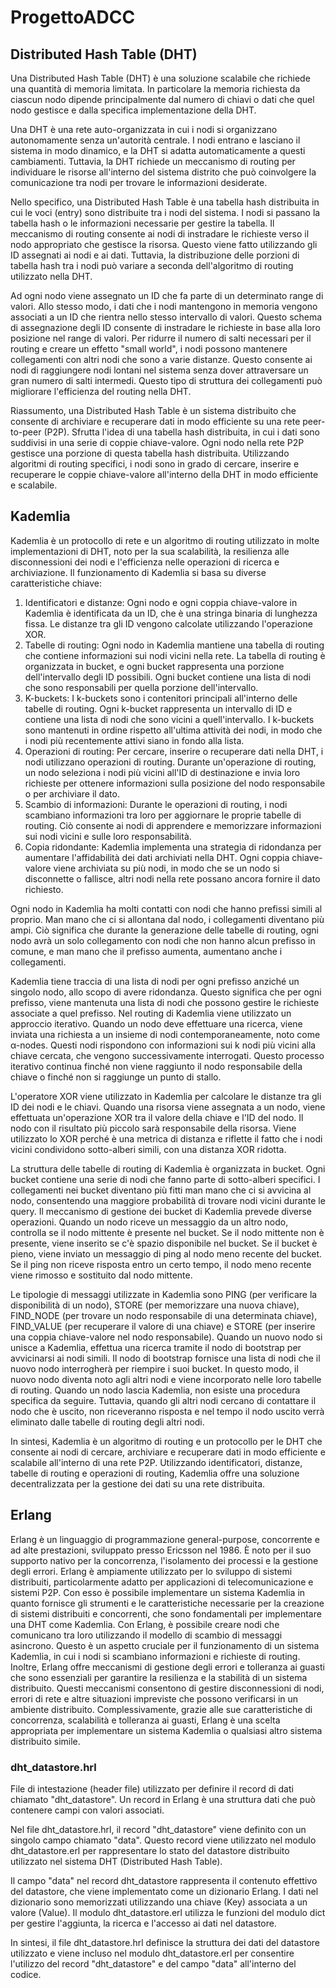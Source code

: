 # ProgettoADCC
## Distributed Hash Table (DHT)
Una Distributed Hash Table (DHT) è una soluzione scalabile che richiede una quantità di memoria limitata. 
In particolare la memoria richiesta da ciascun nodo dipende principalmente dal numero di chiavi o dati che quel nodo gestisce e dalla specifica implementazione della DHT.

Una DHT è una rete auto-organizzata in cui i nodi si organizzano autonomamente senza un'autorità centrale. 
I nodi entrano e lasciano il sistema in modo dinamico, e la DHT si adatta automaticamente a questi cambiamenti. 
Tuttavia, la DHT richiede un meccanismo di routing per individuare le risorse all'interno del sistema distrito che può coinvolgere la comunicazione tra nodi per trovare le informazioni desiderate.

Nello specifico, una Distributed Hash Table è una tabella hash distribuita in cui le voci (entry) sono distribuite tra i nodi del sistema. 
I nodi si passano la tabella hash o le informazioni necessarie per gestire la tabella. Il meccanismo di routing consente ai nodi di instradare le richieste verso il nodo appropriato che gestisce la risorsa. Questo viene fatto utilizzando gli ID assegnati ai nodi e ai dati. 
Tuttavia, la distribuzione delle porzioni di tabella hash tra i nodi può variare a seconda dell'algoritmo di routing utilizzato nella DHT.

Ad ogni nodo viene assegnato un ID che fa parte di un determinato range di valori. Allo stesso modo, i dati che i nodi mantengono in memoria vengono associati a un ID che rientra nello stesso intervallo di valori. Questo schema di assegnazione degli ID consente di instradare le richieste in base alla loro posizione nel range di valori.
Per ridurre il numero di salti necessari per il routing e creare un effetto "small world", i nodi possono mantenere collegamenti con altri nodi che sono a varie distanze. Questo consente ai nodi di raggiungere nodi lontani nel sistema senza dover attraversare un gran numero di salti intermedi. Questo tipo di struttura dei collegamenti può migliorare l'efficienza del routing nella DHT.

Riassumento, una Distributed Hash Table è un sistema distribuito che consente di archiviare e recuperare dati in modo efficiente su una rete peer-to-peer (P2P). 
Sfrutta l'idea di una tabella hash distribuita, in cui i dati sono suddivisi in una serie di coppie chiave-valore. Ogni nodo nella rete P2P gestisce una porzione di questa tabella hash distribuita. Utilizzando algoritmi di routing specifici, i nodi sono in grado di cercare, inserire e recuperare le coppie chiave-valore all'interno della DHT in modo efficiente e scalabile.

## Kademlia
Kademlia è un protocollo di rete e un algoritmo di routing utilizzato in molte implementazioni di DHT, noto per la sua scalabilità, la resilienza alle disconnessioni dei nodi e l'efficienza nelle operazioni di ricerca e archiviazione.
Il funzionamento di Kademlia si basa su diverse caratteristiche chiave:
1. Identificatori e distanze: Ogni nodo e ogni coppia chiave-valore in Kademlia è identificata da un ID, che è una stringa binaria di lunghezza fissa. Le distanze tra gli ID vengono calcolate utilizzando l'operazione XOR.
2. Tabelle di routing: Ogni nodo in Kademlia mantiene una tabella di routing che contiene informazioni sui nodi vicini nella rete. La tabella di routing è organizzata in bucket, e ogni bucket rappresenta una porzione dell'intervallo degli ID possibili. Ogni bucket contiene una lista di nodi che sono responsabili per quella porzione dell'intervallo.
3. K-buckets: I k-buckets sono i contenitori principali all'interno delle tabelle di routing. Ogni k-bucket rappresenta un intervallo di ID e contiene una lista di nodi che sono vicini a quell'intervallo. I k-buckets sono mantenuti in ordine rispetto all'ultima attività dei nodi, in modo che i nodi più recentemente attivi siano in fondo alla lista.
4. Operazioni di routing: Per cercare, inserire o recuperare dati nella DHT, i nodi utilizzano operazioni di routing. Durante un'operazione di routing, un nodo seleziona i nodi più vicini all'ID di destinazione e invia loro richieste per ottenere informazioni sulla posizione del nodo responsabile o per archiviare il dato.
5. Scambio di informazioni: Durante le operazioni di routing, i nodi scambiano informazioni tra loro per aggiornare le proprie tabelle di routing. Ciò consente ai nodi di apprendere e memorizzare informazioni sui nodi vicini e sulle loro responsabilità.
6. Copia ridondante: Kademlia implementa una strategia di ridondanza per aumentare l'affidabilità dei dati archiviati nella DHT. Ogni coppia chiave-valore viene archiviata su più nodi, in modo che se un nodo si disconnette o fallisce, altri nodi nella rete possano ancora fornire il dato richiesto.

Ogni nodo in Kademlia ha molti contatti con nodi che hanno prefissi simili al proprio. Man mano che ci si allontana dal nodo, i collegamenti diventano più ampi. Ciò significa che durante la generazione delle tabelle di routing, ogni nodo avrà un solo collegamento con nodi che non hanno alcun prefisso in comune, e man mano che il prefisso aumenta, aumentano anche i collegamenti.

Kademlia tiene traccia di una lista di nodi per ogni prefisso anziché un singolo nodo, allo scopo di avere ridondanza. Questo significa che per ogni prefisso, viene mantenuta una lista di nodi che possono gestire le richieste associate a quel prefisso.
Nel routing di Kademlia viene utilizzato un approccio iterativo. Quando un nodo deve effettuare una ricerca, viene inviata una richiesta a un insieme di nodi contemporaneamente, noto come α-nodes. Questi nodi rispondono con informazioni sui k nodi più vicini alla chiave cercata, che vengono successivamente interrogati. Questo processo iterativo continua finché non viene raggiunto il nodo responsabile della chiave o finché non si raggiunge un punto di stallo.

L'operatore XOR viene utilizzato in Kademlia per calcolare le distanze tra gli ID dei nodi e le chiavi. Quando una risorsa viene assegnata a un nodo, viene effettuata un'operazione XOR tra il valore della chiave e l'ID del nodo. Il nodo con il risultato più piccolo sarà responsabile della risorsa. Viene utilizzato lo XOR perché è una metrica di distanza e riflette il fatto che i nodi vicini condividono sotto-alberi simili, con una distanza XOR ridotta.

La struttura delle tabelle di routing di Kademlia è organizzata in bucket. Ogni bucket contiene una serie di nodi che fanno parte di sotto-alberi specifici. I collegamenti nei bucket diventano più fitti man mano che ci si avvicina al nodo, consentendo una maggiore probabilità di trovare nodi vicini durante le query.
Il meccanismo di gestione dei bucket di Kademlia prevede diverse operazioni. Quando un nodo riceve un messaggio da un altro nodo, controlla se il nodo mittente è presente nel bucket. Se il nodo mittente non è presente, viene inserito se c'è spazio disponibile nel bucket. Se il bucket è pieno, viene inviato un messaggio di ping al nodo meno recente del bucket. Se il ping non riceve risposta entro un certo tempo, il nodo meno recente viene rimosso e sostituito dal nodo mittente.

Le tipologie di messaggi utilizzate in Kademlia sono PING (per verificare la disponibilità di un nodo), STORE (per memorizzare una nuova chiave), FIND_NODE (per trovare un nodo responsabile di una determinata chiave), FIND_VALUE (per recuperare il valore di una chiave) e STORE (per inserire una coppia chiave-valore nel nodo responsabile).
Quando un nuovo nodo si unisce a Kademlia, effettua una ricerca tramite il nodo di bootstrap per avvicinarsi ai nodi simili. Il nodo di bootstrap fornisce una lista di nodi che il nuovo nodo interrogherà per riempire i suoi bucket. In questo modo, il nuovo nodo diventa noto agli altri nodi e viene incorporato nelle loro tabelle di routing.
Quando un nodo lascia Kademlia, non esiste una procedura specifica da seguire. Tuttavia, quando gli altri nodi cercano di contattare il nodo che è uscito, non riceveranno risposta e nel tempo il nodo uscito verrà eliminato dalle tabelle di routing degli altri nodi.


In sintesi, Kademlia è un algoritmo di routing e un protocollo per le DHT che consente ai nodi di cercare, archiviare e recuperare dati in modo efficiente e scalabile all'interno di una rete P2P. Utilizzando identificatori, distanze, tabelle di routing e operazioni di routing, Kademlia offre una soluzione decentralizzata per la gestione dei dati su una rete distribuita.

## Erlang
Erlang è un linguaggio di programmazione general-purpose, concorrente e ad alte prestazioni, sviluppato presso Ericsson nel 1986. 
È noto per il suo supporto nativo per la concorrenza, l'isolamento dei processi e la gestione degli errori. Erlang è ampiamente utilizzato per lo sviluppo di sistemi distribuiti, particolarmente adatto per applicazioni di telecomunicazione e sistemi P2P.
Con esso è possibile implementare un sistema Kademlia in quanto fornisce gli strumenti e le caratteristiche necessarie per la creazione di sistemi distribuiti e concorrenti, che sono fondamentali per implementare una DHT come Kademlia.
Con Erlang, è possibile creare nodi che comunicano tra loro utilizzando il modello di scambio di messaggi asincrono. Questo è un aspetto cruciale per il funzionamento di un sistema Kademlia, in cui i nodi si scambiano informazioni e richieste di routing.
Inoltre, Erlang offre meccanismi di gestione degli errori e tolleranza ai guasti che sono essenziali per garantire la resilienza e la stabilità di un sistema distribuito. Questi meccanismi consentono di gestire disconnessioni di nodi, errori di rete e altre situazioni impreviste che possono verificarsi in un ambiente distribuito.
Complessivamente, grazie alle sue caratteristiche di concorrenza, scalabilità e tolleranza ai guasti, Erlang è una scelta appropriata per implementare un sistema Kademlia o qualsiasi altro sistema distribuito simile.

### dht_datastore.hrl
File di intestazione (header file) utilizzato per definire il record di dati chiamato "dht_datastore". 
Un record in Erlang è una struttura dati che può contenere campi con valori associati.

Nel file dht_datastore.hrl, il record "dht_datastore" viene definito con un singolo campo chiamato "data". Questo record viene utilizzato nel modulo dht_datastore.erl per rappresentare lo stato del datastore distribuito utilizzato nel sistema DHT (Distributed Hash Table).

Il campo "data" nel record dht_datastore rappresenta il contenuto effettivo del datastore, che viene implementato come un dizionario Erlang. 
I dati nel dizionario sono memorizzati utilizzando una chiave (Key) associata a un valore (Value). 
Il modulo dht_datastore.erl utilizza le funzioni del modulo dict per gestire l'aggiunta, la ricerca e l'accesso ai dati nel datastore.

In sintesi, il file dht_datastore.hrl definisce la struttura dei dati del datastore utilizzato e viene incluso nel modulo dht_datastore.erl per consentire l'utilizzo del record "dht_datastore" e del campo "data" all'interno del codice.
